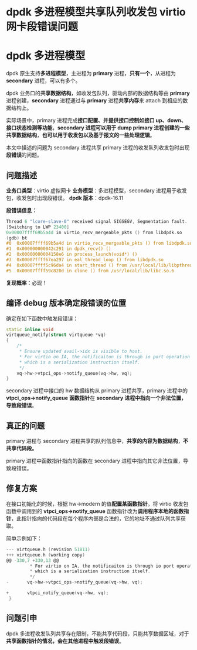 # dpdk 多进程模型共享队列收发包 virtio 网卡段错误问题
# dpdk 多进程模型
dpdk 原生支持**多进程模型**，主进程为 **primary** 进程，**只有一个**，从进程为 **secondary** 进程，可以有多个。

dpdk 业务口的**共享数据结构**，如收发包队列，驱动内部的数据结构等由 **primary** 进程创建，**secondary** 进程通过与 **primary** 进程**共享内存**来 attach 到相应的数据结构上。

实际场景中，primary 进程完成**接口配置、并提供接口控制如接口 up、down、接口状态检测等功能**，**secondary 进程可以用于 dump primary 进程创建的一些共享数据结构**，**也可以用于收发包以及基于报文的一些处理逻辑**。

本文中描述的问题为 secondary 进程共享 primary 进程的收发队列收发包时出现**段错误**的问题。

## 问题描述
**业务口类型**：virtio 虚拟网卡
**业务模型**：多进程模型，secondary 进程用于收发包，收发包时出现段错误。
**dpdk 版本**：dpdk-16.11

**段错误信息：**
```cpp
Thread 6 "lcore-slave-0" received signal SIGSEGV, Segmentation fault.
[Switching to LWP 23400]
0x00007ffff69b5a4d in virtio_recv_mergeable_pkts () from libdpdk.so
(gdb) bt
#0  0x00007ffff69b5a4d in virtio_recv_mergeable_pkts () from libdpdk.so\
#1  0x000000000042c291 in dpdk_recv() ()
#2  0x00000000004158e6 in process_launch(void*) ()
#3  0x00007ffff67ea297 in eal_thread_loop () from libdpdk.so
#4  0x00007ffff5c96da4 in start_thread () from /usr/local/lib/libpthread.so.0
#5  0x00007ffff59c820d in clone () from /usr/local/lib/libc.so.6
```

**复现概率**：必现！

## 编译 debug 版本确定段错误的位置
确定在如下函数中触发段错误：

```cpp
static inline void
virtqueue_notify(struct virtqueue *vq)
{
	/*
	 * Ensure updated avail->idx is visible to host.
	 * For virtio on IA, the notificaiton is through io port operation
	 * which is a serialization instruction itself.
	 */
	vq->hw->vtpci_ops->notify_queue(vq->hw, vq);
}
```
secondary 进程中接口的 hw 数据结构从 primary 进程共享，primary 进程中的 **vtpci_ops->notify_queue** **函数指针**在 **secondary** **进程中指向一个非法位置，导致段错误**。

## 真正的问题

primary 进程与 secondary 进程共享的队列信息中，**共享的内容为数据结构**，**不共享代码段。**

primary 进程中函数指针指向的函数在 secondary 进程中指向其它非法位置，导致段错误。

## 修复方案

在接口初始化的时候，根据 hw->modern 的值**配置某函数指针**，将 virtio 收发包函数中调用到的 **vtpci_ops->notify_queue** 函数指针改为**调用程序本地的函数指针**，此指针指向的代码段在每个程序内部是合法的，它的地址不通过队列共享获取。

简单示例如下：

```c
--- virtqueue.h (revision 51811)
+++ virtqueue.h (working copy)
@@ -330,7 +330,13 @@
         * For virtio on IA, the notificaiton is through io port operation
         * which is a serialization instruction itself.
         */
-       vq->hw->vtpci_ops->notify_queue(vq->hw, vq);

+       vtpci_notify_queue(vq->hw, vq);
 }
```

## 问题引申
dpdk 多进程收发队列共享存在限制，不能共享代码段，只能共享数据区域，对于**共享函数指针的情况，会在其他进程中触发段错误**。